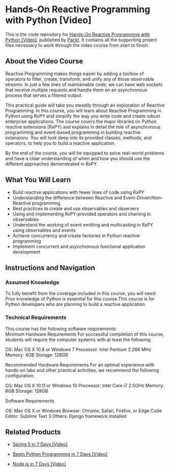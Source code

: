 # Hands-On Reactive Programming with Python [Video]
This is the code repository for [Hands-On Reactive Programming with Python [Video]](https://www.packtpub.com/application-development/spring-boot-20-7-days-video?utm_source=github&utm_medium=repository&utm_campaign=9781789345230), published by [Packt](https://www.packtpub.com/?utm_source=github). It contains all the supporting project files necessary to work through the video course from start to finish.
## About the Video Course
Reactive Programming makes things easier by adding a toolbox of operators to filter, create, transform, and unify any of those observable streams. In just a few lines of maintainable code, we can have web sockets that receive multiple requests and handle them on an asynchronous process that serves a filtered output.

This practical guide will take you steadily through an exploration of Reactive Programming. In this course, you will learn about Reactive Programming in Python using RxPY and simplify the way you write code and create robust enterprise applications. The course covers the major libraries on Python reactive extensions (RxPY) and explains in detail the role of asynchronous programming and event-based programming in building reactive extensions. You will look deep into its provided classes, methods, and operators, to help you to build a reactive application. 

By the end of the course, you will be equipped to solve real-world problems and have a clear understanding of when and how you should use the different approaches demonstrated in RxPY.

<H2>What You Will Learn</H2>
<DIV class=book-info-will-learn-text>
<UL>
<LI>Build reactive applications with fewer lines of code using RxPY 
<LI>Understanding the difference between Reactive and Event-Driven/Non-Reactive programming 
<LI>Best practices to create and use observables and observers 
<LI>Using and implementing RxPY-provided operators and chaining in observables 
<LI>Understand the working of event emitting and multicasting in RxPY using observables and events 
<LI>Achieve concurrency and create factories in Python reactive programming
<LI>Implement concurrent and asynchronous functional application development
  </LI></UL></DIV>

## Instructions and Navigation
### Assumed Knowledge
To fully benefit from the coverage included in this course, you will need:<br/>
Prior knowledge of Python is essential for this course.This course is for Python developers who are planning to build a reactive application.
### Technical Requirements
This course has the following software requirements:<br/>
Minimum Hardware Requirements
For successful completion of this course, students will require the computer systems with at least the following:

OS: Mac OS X 10.8 or Windows 7
Processor: Intel Pentium 2.266 MHz
Memory: 4GB
Storage: 128GB


Recommended Hardware Requirements
For an optimal experience with hands-on labs and other practical activities, we recommend the following configuration:

OS: Mac OS X 10.11 or Windows 10
Processor: Intel Core i7 2.5GHz
Memory: 8GB
Storage: 128GB


Software Requirements

OS: Mac OS X or Windows
Browser: Chrome, Safari, Firefox, or Edge
Code Editor: Sublime Text 3
Others: Django framework installed


## Related Products
* [Spring 5 in 7 Days [Video]](https://www.packtpub.com/application-development/spring-5-7-days-video?utm_source=github&utm_medium=repository&utm_campaign=9781789139839)

* [Begin Python Programming in 7 Days [Video]](https://www.packtpub.com/application-development/begin-python-programming-7-days-video?utm_source=github&utm_medium=repository&utm_campaign=9781788990813)

* [Node.js in 7 Days [Video]](https://www.packtpub.com/web-development/nodejs-7-days-video?utm_source=github&utm_medium=repository&utm_campaign=9781789136487)


